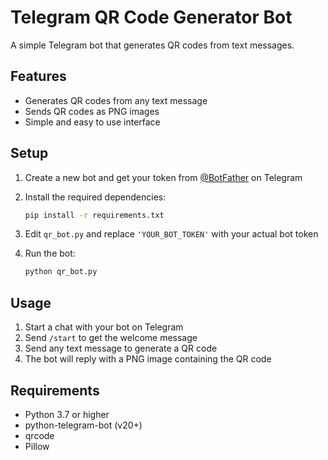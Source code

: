 # Telegram QR Code Generator Bot

A simple Telegram bot that generates QR codes from text messages.

## Features

- Generates QR codes from any text message
- Sends QR codes as PNG images
- Simple and easy to use interface

## Setup

1. Create a new bot and get your token from [@BotFather](https://t.me/BotFather) on Telegram

2. Install the required dependencies:
   ```bash
   pip install -r requirements.txt
   ```

3. Edit `qr_bot.py` and replace `'YOUR_BOT_TOKEN'` with your actual bot token

4. Run the bot:
   ```bash
   python qr_bot.py
   ```

## Usage

1. Start a chat with your bot on Telegram
2. Send `/start` to get the welcome message
3. Send any text message to generate a QR code
4. The bot will reply with a PNG image containing the QR code

## Requirements

- Python 3.7 or higher
- python-telegram-bot (v20+)
- qrcode
- Pillow 